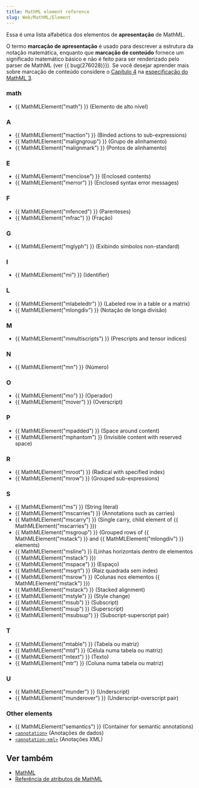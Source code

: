 ```yaml
---
title: MathML element reference
slug: Web/MathML/Element
---
```

Essa é uma lista alfabética dos elementos de **apresentação** de MathML.

O termo **marcação de apresentação** é usado para descrever a estrutura da notação matemática, enquanto que **marcação de conteúdo** fornece um significado matemático básico e não é feito para ser renderizado pelo parser de MathML (ver {{ bug(276028)}}). Se você desejar aprender mais sobre marcação de conteúdo considere o [Capítulo 4](http://www.w3.org/TR/MathML3/chapter4.html) na [especificação do MathML 3](http://www.w3.org/TR/MathML3/).

### math

- {{ MathMLElement("math") }} (Elemento de alto nível)

### A

- {{ MathMLElement("maction") }} (Binded actions to sub-expressions)
- {{ MathMLElement("maligngroup") }} (Grupo de alinhamento)
- {{ MathMLElement("malignmark") }} (Pontos de alinhamento)

### E

- {{ MathMLElement("menclose") }} (Enclosed contents)
- {{ MathMLElement("merror") }} (Enclosed syntax error messages)

### F

- {{ MathMLElement("mfenced") }} (Parenteses)
- {{ MathMLElement("mfrac") }} (Fração)

### G

- {{ MathMLElement("mglyph") }} (Exibindo símbolos non-standard)

### I

- {{ MathMLElement("mi") }} (Identifier)

### L

- {{ MathMLElement("mlabeledtr") }} (Labeled row in a table or a matrix)
- {{ MathMLElement("mlongdiv") }} (Notação de longa divisão)

### M

- {{ MathMLElement("mmultiscripts") }} (Prescripts and tensor indices)

### N

- {{ MathMLElement("mn") }} (Número)

### O

- {{ MathMLElement("mo") }} (Operador)
- {{ MathMLElement("mover") }} (Overscript)

### P

- {{ MathMLElement("mpadded") }} (Space around content)
- {{ MathMLElement("mphantom") }} (Invisible content with reserved space)

### R

- {{ MathMLElement("mroot") }} (Radical with specified index)
- {{ MathMLElement("mrow") }} (Grouped sub-expressions)

### S

- {{ MathMLElement("ms") }} (String literal)
- {{ MathMLElement("mscarries") }} (Annotations such as carries)
- {{ MathMLElement("mscarry") }} (Single carry, child element of {{ MathMLElement("mscarries") }})
- {{ MathMLElement("msgroup") }} (Grouped rows of {{ MathMLElement("mstack") }} and {{ MathMLElement("mlongdiv") }} elements)
- {{ MathMLElement("msline") }} (Linhas horizontais dentro de elementos {{ MathMLElement("mstack") }})
- {{ MathMLElement("mspace") }} (Espaço)
- {{ MathMLElement("msqrt") }} (Raiz quadrada sem index)
- {{ MathMLElement("msrow") }} (Colunas nos elementos {{ MathMLElement("mstack") }})
- {{ MathMLElement("mstack") }} (Stacked alignment)
- {{ MathMLElement("mstyle") }} (Style change)
- {{ MathMLElement("msub") }} (Subscript)
- {{ MathMLElement("msup") }} (Superscript)
- {{ MathMLElement("msubsup") }} (Subscript-superscript pair)

### T

- {{ MathMLElement("mtable") }} (Tabela ou matriz)
- {{ MathMLElement("mtd") }} (Célula numa tabela ou matriz)
- {{ MathMLElement("mtext") }} (Texto)
- {{ MathMLElement("mtr") }} (Coluna numa tabela ou matriz)

### U

- {{ MathMLElement("munder") }} (Underscript)
- {{ MathMLElement("munderover") }} (Underscript-overscript pair)

### Other elements

- {{ MathMLElement("semantics") }} (Container for semantic annotations)
- [`<annotation>`](/pt-BR/docs/MathML/Element/semantics) (Anotações de dados)
- [`<annotation-xml>`](/pt-BR/docs/MathML/Element/semantics) (Anotações XML)

## Ver também

- [MathML](/pt-BR/docs/Web/MathML)
- [Referência de atributos de MathML](/pt-BR/docs/Web/MathML/Attribute)
